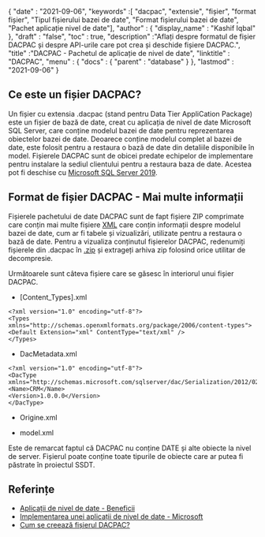 {
  "date" : "2021-09-06",
  "keywords" :[ "dacpac", "extensie", "fișier", "format fișier", "Tipul fișierului bazei de date", "Format fișierului bazei de date", "Pachet aplicație nivel de date"],
  "author" : {
    "display_name" : "Kashif Iqbal"
},
  "draft" : "false",
  "toc" : true,
  "description" :"Aflați despre formatul de fișier DACPAC și despre API-urile care pot crea și deschide fișiere DACPAC.",
  "title" :"DACPAC - Pachetul de aplicație de nivel de date",
  "linktitle" : "DACPAC",
  "menu" : {
    "docs" : {
      "parent" : "database"
}
},
  "lastmod" : "2021-09-06"
}

## Ce este un fișier DACPAC?

Un fișier cu extensia .dacpac (stand pentru Data Tier AppliCation Package) este un fișier de bază de date, creat cu aplicația de nivel de date Microsoft SQL Server, care conține modelul bazei de date pentru reprezentarea obiectelor bazei de date. Deoarece conține modelul complet al bazei de date, este folosit pentru a restaura o bază de date din detaliile disponibile în model. Fișierele DACPAC sunt de obicei predate echipelor de implementare pentru instalare la sediul clientului pentru a restaura baza de date. Acestea pot fi deschise cu
[Microsoft SQL Server 2019](https://www.microsoft.com/en-us/sql-server/sql-server-2019).

## Format de fișier DACPAC - Mai multe informații

Fișierele pachetului de date DACPAC sunt de fapt fișiere ZIP comprimate care conțin mai multe fișiere [XML](/ro/web/xml/) care conțin informații despre modelul bazei de date, cum ar fi tabele și vizualizări, utilizate pentru a restaura o bază de date. Pentru a vizualiza conținutul fișierelor DACPAC, redenumiți fișierele din .dacpac în [.zip](/ro/compression/zip/) și extrageți arhiva zip folosind orice utilitar de decompresie.

Următoarele sunt câteva fișiere care se găsesc în interiorul unui fișier DACPAC.

* [Content_Types].xml
```
<?xml version="1.0" encoding="utf-8"?>
<Types
xmlns="http://schemas.openxmlformats.org/package/2006/content-types">
<Default Extension="xml" ContentType="text/xml" />
</Types>
```
* DacMetadata.xml

```
<?xml version="1.0" encoding="utf-8"?>
<DacType xmlns="http://schemas.microsoft.com/sqlserver/dac/Serialization/2012/02">
<Name>CRM</Name>
<Version>1.0.0.0</Version>
</DacType>
```
* Origine.xml

* model.xml

Este de remarcat faptul că DACPAC nu conține DATE și alte obiecte la nivel de server. Fișierul poate conține toate tipurile de obiecte care ar putea fi păstrate în proiectul SSDT.

## Referințe

* [Aplicații de nivel de date - Beneficii](https://learn.microsoft.com/en-us/sql/relational-databases/data-tier-applications/data-tier-applications)
* [Implementarea unei aplicații de nivel de date - Microsoft](https://learn.microsoft.com/en-us/sql/relational-databases/data-tier-applications/deploy-a-data-tier-application)
* [Cum se creează fișierul DACPAC?](https://azureplayer.net/2018/10/how-to-create-dacpac-file/)

